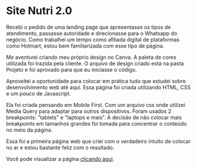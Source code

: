 # Site Nutri 2.0

Recebi o pedido de uma landing page que apresentasse os tipos de atendimento, passasse autoridade e direcionasse para o Whatsapp do negócio. Como trabalhei um tempo como afiliada digital de plataformas como Hotmart, estou bem familiarizada com esse tipo de página.

Me aventurei criando meu próprio design no Canva. A paleta de cores utilizada foi trazida pela cliente.
O arquivo de design criado está na pasta Projeto e foi aprovado para que eu iniciasse o código.

Aproveitei a oportunidade para colocar em prática tudo que estudei sobre desenvolvimento web até aqui. Essa página foi criada utilizando HTML, CSS e um pouco de Javascript.

Ela foi criada pensando em Mobile First. Com um arquivo css onde utilizei Media Query para adaptar para outros dispositivos. Foram usados 2 breakpoints: "tablets" e "laptops e mais". A decisão de não colocar mais breakpoints em tamanhos grandes foi tomada para concentrar o conteúdo no meio da página.

Essa foi a primeira página web que criei com o verdadeiro intuito de colocar no ar e estou bastante feliz com o resultado. 

Você pode visualizar a página [clicando aqui](https://gabrielagamino.github.io/siteNutriMariana2.0/).
